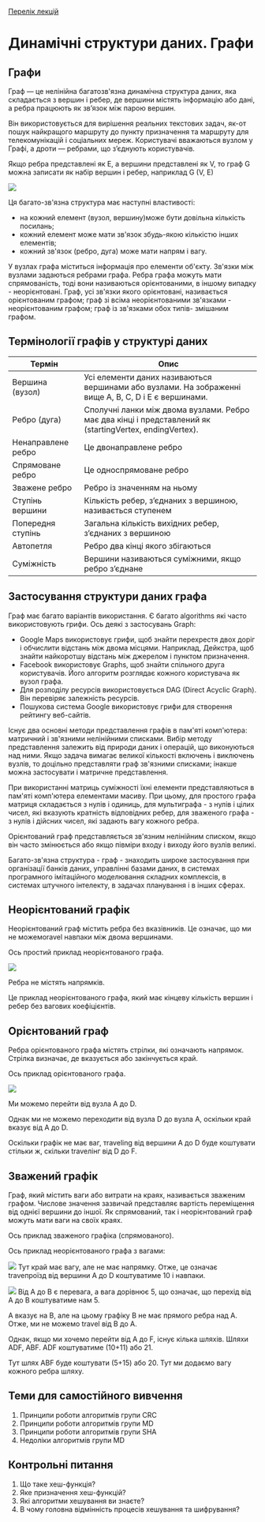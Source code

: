 [Перелік лекцій](README.md)

# Динамічні структури даних. Графи

## Графи

Граф — це нелінійна багатозв'язна динамічна структура даних, яка складається з вершин і ребер, де вершини містять інформацію або дані, а ребра працюють як зв’язок між парою вершин.

Він використовується для вирішення реальних текстових задач, як-от пошук найкращого маршруту до пункту призначення та маршруту для телекомунікацій і соціальних мереж. Користувачі вважаються вузлом у Графі, а дроти — ребрами, що з’єднують користувачів.

Якщо ребра представлені як E, а вершини представлені як V, то граф G можна записати як набір вершин і ребер, наприклад G (V, E)

![](img/010.jpg)

Ця багато-зв'язна структура має наступні властивості:

*   на кожний елемент (вузол, вершину)може бути довільна кількість посилань;
*   кожний елемент може мати зв'язок збудь-якою кількістю інших елементів;
*   кожний зв'язок (ребро, дуга) може мати напрям і вагу.

У вузлах графа міститься інформація про елементи об'єкту. Зв'язки між вузлами задаються ребрами графа. Ребра графа можуть мати спрямованість, тоді вони називаються орієнтованими, в іншому випадку - неорієнтовані. Граф, усі зв'язки якого орієнтовані, називається орієнтованим графом; граф зі всіма неорієнтованими зв'язками - неорієнтованим графом; граф із зв'язками обох типів- змішаним графом.

## Термінології графів у структурі даних

| Термін             | Опис                                                                                                     |
| ------------------ | -------------------------------------------------------------------------------------------------------- |
| Вершина (вузол)    | Усі елементи даних називаються вершинами або вузлами. На зображенні вище A, B, C, D і E є вершинами.     |
| Ребро (дуга)       | Сполучні ланки між двома вузлами. Ребро має два кінці і представлений як (startingVertex, endingVertex). |
| Ненаправлене ребро | Це двонаправлене ребро                                                                                   |
| Спрямоване ребро   | Це односпрямоване ребро                                                                                  |
| Зважене ребро      | Ребро із значенням на ньому                                                                              |
| Ступінь вершини    | Кількість ребер, з’єднаних з вершиною, називається ступенем                                              |
| Попередня ступінь  | Загальна кількість вихідних ребер, з’єднаних з вершиною                                                  |
| Автопетля          | Ребро два кінці якого збігаються                                                                         |
| Суміжність         | Вершини називаються суміжними, якщо ребро з’єднане                                                       |

## Застосування структури даних графа
Граф має багато варіантів використання. Є багато algorithms які часто використовують грифи. Ось деякі з застосувань Graph:

- Google Maps використовує грифи, щоб знайти перехрестя двох доріг і обчислити відстань між двома місцями. Наприклад, Дейкстра, щоб знайти найкоротшу відстань між джерелом і пунктом призначення.
- Facebook використовує Graphs, щоб знайти спільного друга користувачів. Його алгоритм розглядає кожного користувача як вузол графа.
- Для розподілу ресурсів використовується DAG (Direct Acyclic Graph). Він перевіряє залежність ресурсів.
- Пошукова система Google використовує грифи для створення рейтингу веб-сайтів.

Існує два основні методи представлення графів в пам'яті комп'ютера: матричний і зв'язними нелінійними списками. Вибір методу представлення залежить від природи даних і операцій, що виконуються над ними. Якщо задача вимагає великої кількості включень і виключень вузлів, то доцільно представляти граф зв'язними списками; інакше можна застосувати і матричне представлення.

При використанні матриць суміжності їхні елементи представляються в пам'яті комп'ютера елементами масиву. При цьому, для простого графа матриця складається з нулів і одиниць, для мультиграфа - з нулів і цілих чисел, які вказують кратність відповідних ребер, для зваженого графа - з нулів і дійсних чисел, які задають вагу кожного ребра.

Орієнтований граф представляється зв'язним нелінійним списком, якщо він часто змінюється або якщо півміри входу і виходу його вузлів великі.

Багато-зв'язна структура - граф - знаходить широке застосування при організації банків даних, управлінні базами даних, в системах програмного імітаційного моделювання складних комплексів, в системах штучного інтелекту, в задачах планування і в інших сферах.

## Неорієнтований графік
Неорієнтований граф містить ребра без вказівників. Це означає, що ми не можемоravel навпаки між двома вершинами.

Ось простий приклад неорієнтованого графа.

![](img/020.jpg)

Ребра не містять напрямків.

Це приклад неорієнтованого графа, який має кінцеву кількість вершин і ребер без вагових коефіцієнтів.

## Орієнтований граф
Ребра орієнтованого графа містять стрілки, які означають напрямок. Стрілка визначає, де вказується або закінчується край.

Ось приклад орієнтованого графа.

![](img/030.jpg)

Ми можемо перейти від вузла A до D.

Однак ми не можемо переходити від вузла D до вузла A, оскільки край вказує від A до D.

Оскільки графік не має ваг, тraveling від вершини A до D буде коштувати стільки ж, скільки traveлінг від D до F.

## Зважений графік
Граф, який містить ваги або витрати на краях, називається зваженим графом. Числове значення зазвичай представляє вартість переміщення від однієї вершини до іншої. Як спрямований, так і неорієнтований граф можуть мати ваги на своїх краях.

Ось приклад зваженого графіка (спрямованого).


Ось приклад неорієнтованого графа з вагами:

![](img/040.jpg)
Тут край має вагу, але не має напрямку. Отже, це означає traveпроїзд від вершини A до D коштуватиме 10 і навпаки.

![](img/050.jpg)
Від A до B є перевага, а вага дорівнює 5, що означає, що перехід від A до B коштуватиме нам 5.

A вказує на B, але на цьому графіку B не має прямого ребра над A. Отже, ми не можемо travel від B до A.

Однак, якщо ми хочемо перейти від A до F, існує кілька шляхів. Шляхи ADF, ABF. ADF коштуватиме (10+11) або 21.

Тут шлях ABF буде коштувати (5+15) або 20. Тут ми додаємо вагу кожного ребра шляху.


## Теми для самостійного вивчення

1.  Принципи роботи алгоритмів групи CRC
2.  Принципи роботи алгоритмів групи MD
3.  Принципи роботи алгоритмів групи SHA
4.  Недоліки алгоритмів групи MD

## Контрольні питання

1.  Що таке хеш-функція?
2.  Яке призначення хеш-функцій?
3.  Які алгоритми хешування ви знаєте?
4.  В чому головна відмінність процесів хешування та шифрування?